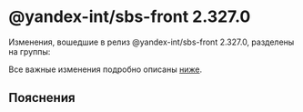 # @yandex-int/sbs-front 2.327.0

<!-- ЧЕЛОВЕЧЕСКОЕ ВСТУПЛЕНИЕ -->

Изменения, вошедшие в релиз @yandex-int/sbs-front 2.327.0, разделены на группы:

Все важные изменения подробно описаны [ниже](#Пояснения).

## Пояснения

